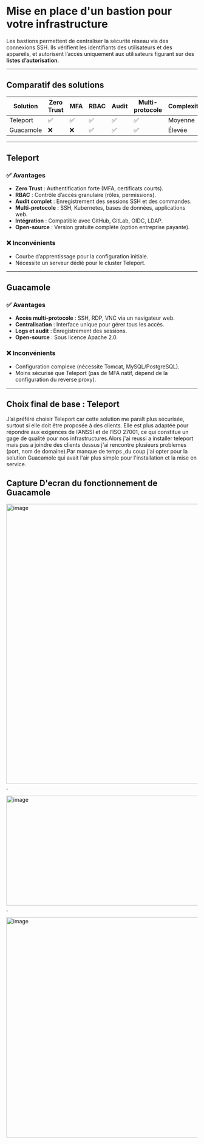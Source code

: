 # Mise en place d'un bastion pour votre infrastructure

Les bastions permettent de centraliser la sécurité réseau via des connexions SSH. Ils vérifient les identifiants des utilisateurs et des appareils, et autorisent l’accès uniquement aux utilisateurs figurant sur des **listes d’autorisation**.

---

## Comparatif des solutions

| Solution    | Zero Trust | MFA  | RBAC | Audit | Multi-protocole | Complexité |
|-------------|------------|------|------|-------|-----------------|------------|
| Teleport    | ✅         | ✅   | ✅   | ✅    | ✅              | Moyenne    |
| Guacamole   | ❌         | ❌   | ✅   | ✅    | ✅              | Élevée     |

---

## **Teleport**

### ✅ Avantages
- **Zero Trust** : Authentification forte (MFA, certificats courts).
- **RBAC** : Contrôle d’accès granulaire (rôles, permissions).
- **Audit complet** : Enregistrement des sessions SSH et des commandes.
- **Multi-protocole** : SSH, Kubernetes, bases de données, applications web.
- **Intégration** : Compatible avec GitHub, GitLab, OIDC, LDAP.
- **Open-source** : Version gratuite complète (option entreprise payante).

### ❌ Inconvénients
- Courbe d’apprentissage pour la configuration initiale.
- Nécessite un serveur dédié pour le cluster Teleport.

---

## **Guacamole**

### ✅ Avantages
- **Accès multi-protocole** : SSH, RDP, VNC via un navigateur web.
- **Centralisation** : Interface unique pour gérer tous les accès.
- **Logs et audit** : Enregistrement des sessions.
- **Open-source** : Sous licence Apache 2.0.

### ❌ Inconvénients
- Configuration complexe (nécessite Tomcat, MySQL/PostgreSQL).
- Moins sécurisé que Teleport (pas de MFA natif, dépend de la configuration du reverse proxy).

---

## **Choix final de base  : Teleport**
J’ai préféré choisir Teleport car cette solution me paraît plus sécurisée, surtout si elle doit être proposée à des clients. Elle est plus adaptée pour répondre aux exigences de l’ANSSI et de l’ISO 27001, ce qui constitue un gage de qualité pour nos infrastructures.Alors j'ai reussi a installer teleport mais pas a joindre des clients dessus j'ai rencontre plusieurs problemes (port, nom de domaine).Par manque de temps ,du coup j'ai opter pour la solution Guacamole qui avait l'air plus simple pour l'installation et la mise en service. 

## **Capture D'ecran du fonctionnement de Guacamole**

<img width="899" height="737" alt="image" src="https://github.com/user-attachments/assets/5fb9ab52-bb5a-49eb-b99d-12fe0bdcd9f1" />,

<img width="1062" height="289" alt="image" src="https://github.com/user-attachments/assets/fab01bbf-5baf-4ac2-98a2-2fcfa62aaba7" />,

<img width="1366" height="580" alt="image" src="https://github.com/user-attachments/assets/f654f023-9bdd-4fe8-8262-bbe28d64dadd" />


